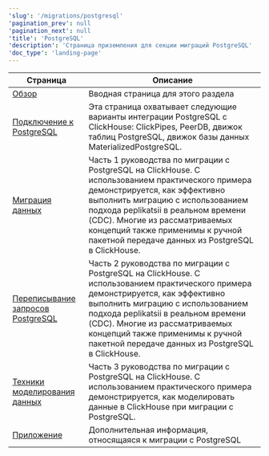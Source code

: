 ```yaml
---
'slug': '/migrations/postgresql'
'pagination_prev': null
'pagination_next': null
'title': 'PostgreSQL'
'description': 'Страница приземления для секции миграций PostgreSQL'
'doc_type': 'landing-page'
---
```


| Страница                                                                                                            | Описание                                                                                                                                                             |
|----------------------------------------------------------------------------------------------------------------------|-------------------------------------------------------------------------------------------------------------------------------------------------------------------------|
| [Обзор](/migrations/postgresql/overview)                                                                                  | Вводная страница для этого раздела                                                                                                                                      |
| [Подключение к PostgreSQL](/integrations/postgresql/connecting-to-postgresql)                             | Эта страница охватывает следующие варианты интеграции PostgreSQL с ClickHouse: ClickPipes, PeerDB, движок таблиц PostgreSQL, движок базы данных MaterializedPostgreSQL. |
| [Миграция данных](/migrations/postgresql/dataset)                       | Часть 1 руководства по миграции с PostgreSQL на ClickHouse. С использованием практического примера демонстрируется, как эффективно выполнить миграцию с использованием подхода реplikatsii в реальном времени (CDC). Многие из рассматриваемых концепций также применимы к ручной пакетной передаче данных из PostgreSQL в ClickHouse.                                                                                        |
| [Переписывание запросов PostgreSQL](/migrations/postgresql/rewriting-queries)                       | Часть 2 руководства по миграции с PostgreSQL на ClickHouse. С использованием практического примера демонстрируется, как эффективно выполнить миграцию с использованием подхода реplikatsii в реальном времени (CDC). Многие из рассматриваемых концепций также применимы к ручной пакетной передаче данных из PostgreSQL в ClickHouse.   |
| [Техники моделирования данных](/migrations/postgresql/data-modeling-techniques)                     | Часть 3 руководства по миграции с PostgreSQL на ClickHouse. С использованием практического примера демонстрируется, как моделировать данные в ClickHouse при миграции с PostgreSQL.  |
| [Приложение](/migrations/postgresql/appendix)                                          | Дополнительная информация, относящаяся к миграции с PostgreSQL                                                                                          |
